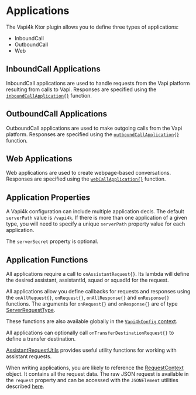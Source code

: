 # Applications

The Vapi4k Ktor plugin allows you to define three types of applications:

* InboundCall
* OutboundCall
* Web

## InboundCall Applications

InboundCall applications are used to handle requests from the Vapi platform resulting from calls to Vapi.
Responses are specified using the [`inboundCallApplication{}`](%core_url%.vapi4k/-inbound-call-application/index.html)
function.

<chapter title="InboundCall Application Ktor Config" id="inboundApp" collapsible="false">
<code-block lang="kotlin" src="src/main/kotlin/applications/IncomingCall.kt" include-symbol="module"/>
</chapter>

## OutboundCall Applications

OutboundCall applications are used to make outgoing calls from the Vapi platform.
Responses are specified using the [`outboundCallApplication{}`](%core_url%.vapi4k/-outbound-call-application/index.html)
function.

<chapter title="OutboundCall Application Ktor Config" id="outboundApp" collapsible="false">
<code-block lang="kotlin" src="src/main/kotlin/applications/OutgoingCall.kt" include-symbol="module"/>
</chapter>

<chapter title="OutboundCall Client" id="outboundClient" collapsible="false">
<code-block lang="kotlin" src="src/main/kotlin/applications/CallCustomer.kt" include-symbol="outboundCallExample"/>
</chapter>

## Web Applications

Web applications are used to create webpage-based conversations.
Responses are specified using the [`webCallApplication{}`](%core_url%.vapi4k/-web-application/index.html) function.

<chapter title="Web Application Ktor Config" id="webAppKtor" collapsible="false">
<code-block lang="kotlin" src="src/main/kotlin/applications/WebCall.kt" include-symbol="module"/>
</chapter>

<chapter title="Web Application HTML Page" id="webPage" collapsible="false">
<code-block lang="kotlin" src="src/main/kotlin/applications/TalkPage.kt" include-symbol="talkPage"/>
</chapter>

## Application Properties

A Vapi4k configuration can include multiple application decls. The default `serverPath` value is `/vapi4k`.
If there is more than one application of a given type, you will need to specify a unique `serverPath` property value
for each application.

The `serverSecret` property is optional.

## Application Functions

All applications require a call to `onAssistantRequest{}`. Its lambda will define
the desired assistant, assistantId, squad or squadId for the request.

All applications allow you define callbacks for requests and responses using the `onAllRequest{}`,
`onRequest{}`, `onAllResponse{}` and `onResponse{}` functions.
The arguments for `onRequest{}` and `onResponse{}` are of type
[ServerRequestType](%utils_url%.vapi4k.enums/-server-request-type/index.html).

These functions are also available globally
in the [`Vapi4kConfig` context](%core_url%.vapi4k/-vapi4k-config/index.html).

All applications can optionally call `onTransferDestinationRequest{}` to define a transfer destination.

[AssistantRequestUtils](%core_url%.vapi4k/-assistant-request-utils/index.html) provides useful utility functions for
working with assistant requests.

When writing applications, you are likely to reference the
[RequestContext](%core_url%.vapi4k/-request-context/index.html) object. It contains all the request data. The
raw JSON request is available in the `request` property and can be accessed with the `JSONElement` utilities
described [here](JsonElement.md).
